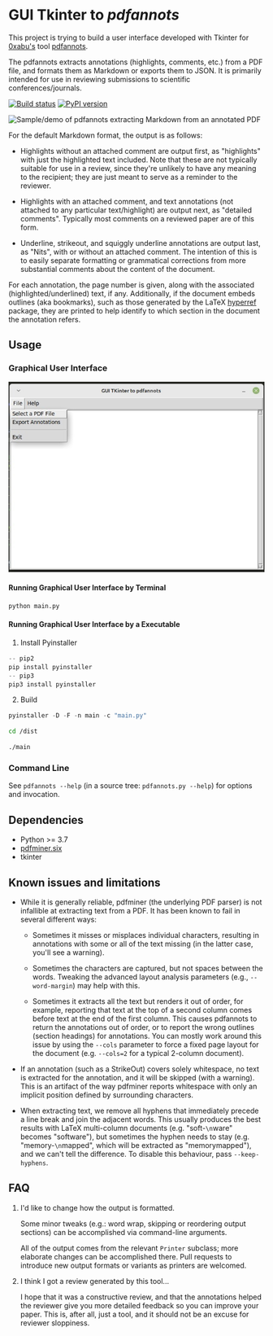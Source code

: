 # GUI Tkinter to _pdfannots_

This project is trying to build a user interface developed with Tkinter for [0xabu's](https://github.com/0xabu) tool [pdfannots](https://github.com/0xabu/pdfannots).

The pdfannots extracts annotations (highlights, comments, etc.) from a PDF file,
and formats them as Markdown or exports them to JSON. It is primarily intended
for use in reviewing submissions to scientific conferences/journals.

[![Build status](https://github.com/0xabu/pdfannots/actions/workflows/python-checks.yml/badge.svg)](https://github.com/0xabu/pdfannots/actions/workflows/python-checks.yml)
[![PyPI version](https://img.shields.io/pypi/v/pdfannots)](https://pypi.org/project/pdfannots/)

![Sample/demo of pdfannots extracting Markdown from an annotated PDF](doc/demo.png)

For the default Markdown format, the output is as follows:

 * Highlights without an attached comment are output first, as
   "highlights" with just the highlighted text included. Note that
   these are not typically suitable for use in a review, since they're
   unlikely to have any meaning to the recipient; they are just meant
   to serve as a reminder to the reviewer.

 * Highlights with an attached comment, and text annotations (not
   attached to any particular text/highlight) are output next, as
   "detailed comments". Typically most comments on a reviewed paper
   are of this form.

 * Underline, strikeout, and squiggly underline annotations are output
   last, as "Nits", with or without an attached comment. The intention
   of this is to easily separate formatting or grammatical corrections
   from more substantial comments about the content of the document.

For each annotation, the page number is given, along with the associated
(highlighted/underlined) text, if any. Additionally, if the document embeds
outlines (aka bookmarks), such as those generated by the LaTeX
[hyperref](https://ctan.org/pkg/hyperref) package, they are printed to help
identify to which section in the document the annotation refers.

## Usage

### Graphical User Interface

![Graphical User Interface](doc/demo-tkinter.jpeg)

#### Running Graphical User Interface by Terminal

```python
python main.py
```

#### Running Graphical User Interface by a Executable

1) Install Pyinstaller

```python
-- pip2
pip install pyinstaller
-- pip3
pip3 install pyinstaller
```

2) Build 

```python
pyinstaller -D -F -n main -c "main.py"
```

```bash
cd /dist
```

```bash
./main
```
### Command Line

See `pdfannots --help` (in a source tree: `pdfannots.py --help`) for
options and invocation.

## Dependencies

 * Python >= 3.7
 * [pdfminer.six](https://github.com/pdfminer/pdfminer.six)
 * tkinter

## Known issues and limitations

 * While it is generally reliable, pdfminer (the underlying PDF parser) is
   not infallible at extracting text from a PDF. It has been known to fail
   in several different ways:

    * Sometimes it misses or misplaces individual characters, resulting in
      annotations with some or all of the text missing (in the latter case,
      you'll see a warning).

    * Sometimes the characters are captured, but not spaces between the words.
      Tweaking the advanced layout analysis parameters (e.g., `--word-margin`)
      may help with this.

    * Sometimes it extracts all the text but renders it out of order, for
      example, reporting that text at the top of a second column comes before
      text at the end of the first column. This causes pdfannots to return the
      annotations out of order, or to report the wrong outlines (section
      headings) for annotations. You can mostly work around this issue by using
      the `--cols` parameter to force a fixed page layout for the document
      (e.g. `--cols=2` for a typical 2-column document).

 * If an annotation (such as a StrikeOut) covers solely whitespace, no text is
   extracted for the annotation, and it will be skipped (with a warning). This
   is an artifact of the way pdfminer reports whitespace with only an implicit
   position defined by surrounding characters.

 * When extracting text, we remove all hyphens that immediately precede a line
   break and join the adjacent words. This usually produces the best results
   with LaTeX multi-column documents (e.g. "soft-`\n`ware" becomes "software"),
   but sometimes the hyphen needs to stay (e.g. "memory-`\n`mapped", which will be
   extracted as "memorymapped"), and we can't tell the difference. To disable
   this behaviour, pass `--keep-hyphens`.

## FAQ

 1. I'd like to change how the output is formatted.

    Some minor tweaks (e.g.: word wrap, skipping or reordering output sections)
    can be accomplished via command-line arguments.

    All of the output comes from the relevant `Printer` subclass; more elaborate
    changes can be accomplished there. Pull requests to introduce new output
    formats or variants as printers are welcomed.

 2. I think I got a review generated by this tool...

    I hope that it was a constructive review, and that the annotations
    helped the reviewer give you more detailed feedback so you can improve
    your paper. This is, after all, just a tool, and it should not be an
    excuse for reviewer sloppiness.
